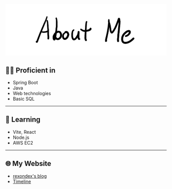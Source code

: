 ![AboutMe](images/AboutMe.png)  

## 🧑‍💻 Proficient in
- Spring Boot
- Java
- Web technologies
- Basic SQL

---
## 📘 Learning  
- Vite, React
- Node.js
- AWS EC2

---
## 🌐 My Website  
- [rexondex's blog](https://rexondex.tistory.com/)
- [Timeline](https://rakaso598.github.io/)  
